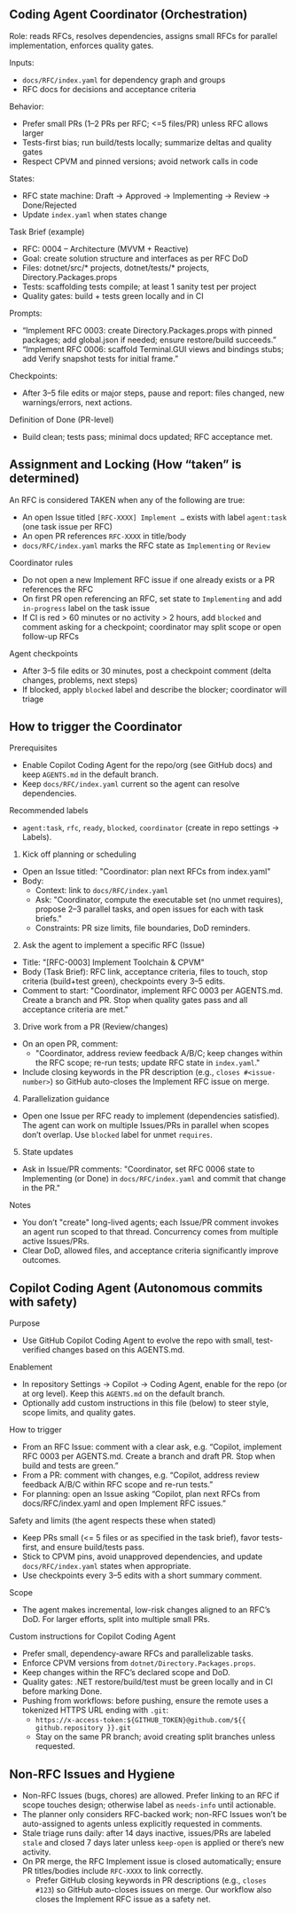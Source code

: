 ## Coding Agent Coordinator (Orchestration)

Role: reads RFCs, resolves dependencies, assigns small RFCs for parallel implementation, enforces quality gates.

Inputs:
- `docs/RFC/index.yaml` for dependency graph and groups
- RFC docs for decisions and acceptance criteria

Behavior:
- Prefer small PRs (1–2 PRs per RFC; <=5 files/PR) unless RFC allows larger
- Tests-first bias; run build/tests locally; summarize deltas and quality gates
- Respect CPVM and pinned versions; avoid network calls in code

States:
- RFC state machine: Draft → Approved → Implementing → Review → Done/Rejected
- Update `index.yaml` when states change

Task Brief (example)
- RFC: 0004 – Architecture (MVVM + Reactive)
- Goal: create solution structure and interfaces as per RFC DoD
- Files: dotnet/src/* projects, dotnet/tests/* projects, Directory.Packages.props
- Tests: scaffolding tests compile; at least 1 sanity test per project
- Quality gates: build + tests green locally and in CI

Prompts:
- “Implement RFC 0003: create Directory.Packages.props with pinned packages; add global.json if needed; ensure restore/build succeeds.”
- “Implement RFC 0006: scaffold Terminal.GUI views and bindings stubs; add Verify snapshot tests for initial frame.”

Checkpoints:
- After 3–5 file edits or major steps, pause and report: files changed, new warnings/errors, next actions.

Definition of Done (PR-level)
- Build clean; tests pass; minimal docs updated; RFC acceptance met.

## Assignment and Locking (How “taken” is determined)

An RFC is considered TAKEN when any of the following are true:
- An open Issue titled `[RFC-XXXX] Implement …` exists with label `agent:task` (one task issue per RFC)
- An open PR references `RFC-XXXX` in title/body
- `docs/RFC/index.yaml` marks the RFC state as `Implementing` or `Review`

Coordinator rules
- Do not open a new Implement RFC issue if one already exists or a PR references the RFC
- On first PR open referencing an RFC, set state to `Implementing` and add `in-progress` label on the task issue
- If CI is red > 60 minutes or no activity > 2 hours, add `blocked` and comment asking for a checkpoint; coordinator may split scope or open follow-up RFCs

Agent checkpoints
- After 3–5 file edits or 30 minutes, post a checkpoint comment (delta changes, problems, next steps)
- If blocked, apply `blocked` label and describe the blocker; coordinator will triage

## How to trigger the Coordinator

Prerequisites
- Enable Copilot Coding Agent for the repo/org (see GitHub docs) and keep `AGENTS.md` in the default branch.
- Keep `docs/RFC/index.yaml` current so the agent can resolve dependencies.

Recommended labels
- `agent:task`, `rfc`, `ready`, `blocked`, `coordinator` (create in repo settings → Labels).

1) Kick off planning or scheduling
- Open an Issue titled: "Coordinator: plan next RFCs from index.yaml"
- Body:
	- Context: link to `docs/RFC/index.yaml`
	- Ask: "Coordinator, compute the executable set (no unmet requires), propose 2–3 parallel tasks, and open issues for each with task briefs."
	- Constraints: PR size limits, file boundaries, DoD reminders.

2) Ask the agent to implement a specific RFC (Issue)
- Title: "[RFC-0003] Implement Toolchain & CPVM"
- Body (Task Brief): RFC link, acceptance criteria, files to touch, stop criteria (build+test green), checkpoints every 3–5 edits.
- Comment to start: "Coordinator, implement RFC 0003 per AGENTS.md. Create a branch and PR. Stop when quality gates pass and all acceptance criteria are met."

3) Drive work from a PR (Review/changes)
- On an open PR, comment:
	- "Coordinator, address review feedback A/B/C; keep changes within the RFC scope; re-run tests; update RFC state in `index.yaml`."
 - Include closing keywords in the PR description (e.g., `closes #<issue-number>`) so GitHub auto-closes the Implement RFC issue on merge.

4) Parallelization guidance
- Open one Issue per RFC ready to implement (dependencies satisfied). The agent can work on multiple Issues/PRs in parallel when scopes don’t overlap. Use `blocked` label for unmet `requires`.

5) State updates
- Ask in Issue/PR comments: "Coordinator, set RFC 0006 state to Implementing (or Done) in `docs/RFC/index.yaml` and commit that change in the PR."

Notes
- You don’t "create" long-lived agents; each Issue/PR comment invokes an agent run scoped to that thread. Concurrency comes from multiple active Issues/PRs.
- Clear DoD, allowed files, and acceptance criteria significantly improve outcomes.

## Copilot Coding Agent (Autonomous commits with safety)

Purpose
- Use GitHub Copilot Coding Agent to evolve the repo with small, test-verified changes based on this AGENTS.md.

Enablement
- In repository Settings → Copilot → Coding Agent, enable for the repo (or at org level). Keep this `AGENTS.md` on the default branch.
- Optionally add custom instructions in this file (below) to steer style, scope limits, and quality gates.

How to trigger
- From an RFC Issue: comment with a clear ask, e.g. “Copilot, implement RFC 0003 per AGENTS.md. Create a branch and draft PR. Stop when build and tests are green.”
- From a PR: comment with changes, e.g. “Copilot, address review feedback A/B/C within RFC scope and re-run tests.”
- For planning: open an Issue asking “Copilot, plan next RFCs from docs/RFC/index.yaml and open Implement RFC issues.”

Safety and limits (the agent respects these when stated)
- Keep PRs small (<= 5 files or as specified in the task brief), favor tests-first, and ensure build/tests pass.
- Stick to CPVM pins, avoid unapproved dependencies, and update `docs/RFC/index.yaml` states when appropriate.
- Use checkpoints every 3–5 edits with a short summary comment.

Scope
- The agent makes incremental, low-risk changes aligned to an RFC’s DoD. For larger efforts, split into multiple small PRs.

Custom instructions for Copilot Coding Agent
- Prefer small, dependency-aware RFCs and parallelizable tasks.
- Enforce CPVM versions from `dotnet/Directory.Packages.props`.
- Keep changes within the RFC’s declared scope and DoD.
- Quality gates: .NET restore/build/test must be green locally and in CI before marking Done.
 - Pushing from workflows: before pushing, ensure the remote uses a tokenized HTTPS URL ending with `.git`:
	 - `https://x-access-token:${GITHUB_TOKEN}@github.com/${{ github.repository }}.git`
	 - Stay on the same PR branch; avoid creating split branches unless requested.

## Non-RFC Issues and Hygiene

- Non-RFC Issues (bugs, chores) are allowed. Prefer linking to an RFC if scope touches design; otherwise label as `needs-info` until actionable.
- The planner only considers RFC-backed work; non-RFC Issues won’t be auto-assigned to agents unless explicitly requested in comments.
- Stale triage runs daily: after 14 days inactive, issues/PRs are labeled `stale` and closed 7 days later unless `keep-open` is applied or there’s new activity.
- On PR merge, the RFC Implement issue is closed automatically; ensure PR titles/bodies include `RFC-XXXX` to link correctly.
	- Prefer GitHub closing keywords in PR descriptions (e.g., `closes #123`) so GitHub auto-closes issues on merge. Our workflow also closes the Implement RFC issue as a safety net.
